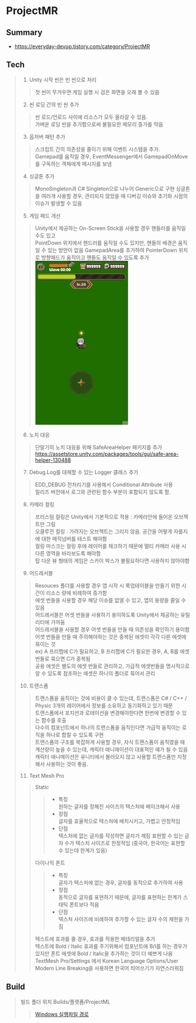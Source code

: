 # ProjectMR
## Summary
- https://everyday-devup.tistory.com/category/ProjectMR

## Tech
> 1. Unity 시작 씬은 빈 씬으로 처리 
>> 첫 씬이 무거우면 게임 실행 시 검은 화면을 오래 볼 수 있음
> 2. 씬 로딩 간의 빈 씬 추가 
>> 씬 로드/언로드 사이에 리소스가 모두 올라갈 수 있음.\
>> 가벼운 로딩 씬을 추가함으로써 불필요한 메모리 증가를 막음
> 3. 옵저버 패턴 추가
>> 스크립트 간의 의존성을 줄이기 위해 이벤트 시스템을 추가.\
>> Gamepad를 움직일 경우, EventMessenger에서 GamepadOnMove 를 구독하는 객체에게 메시지를 보냄
> 4. 싱글톤 추가
>> MonoSingleton과 C# Singleton으로 나누어 Generic으로 구현
>> 싱글톤을 여러개 사용할 경우, 관리되지 않았을 때 디버깅 이슈와 초기화 시점의 이슈가 발생할 수 있음
> 5. 게임 패드 개선
>> Unity에서 제공하는 On-Screen Stick을 사용할 경우 핸들러를 움직일 수도 있고 \
>> PointDown 위치에서 핸드러를 움직일 수도 있지만, 핸들의 배경은 움직일 수 있는 방안이 없음
>> GamepadArea를 추가하여 PointerDown 위치로 방향패드가 움직이고 핸들도 움직일 수 있도록 추가\
![Gamepad](Gif/Day01.Gamepad.gif)
> 6. 노치 대응
>> 단말기의 노치 대응을 위해 SafeAreaHelper 패키지를 추가 
> https://assetstore.unity.com/packages/tools/gui/safe-area-helper-130488
> 7. Debug.Log를 대체할 수 있는 Logger 클래스 추가
>> EDD_DEBUG 전처리기를 사용해서 Conditional Attribute 사용 \
>> 릴리즈 버전에서 로그와 관련된 함수 부분이 포함되지 않도록 함.
> 8. 카메라 컬링
>> 프러스텀 컬링은 Unity에서 기본적으로 적용 : 카메라안에 들어온 오브젝트만 그림 \
>> 오클루전 컬링 : 가려지는 오브젝트는 그리지 않음. 공간을 어떻게 자를지에 대한 매직넘버를 테스트 해야함 \
>> 컬링 마스크는 컬링 후에 레이어를 체크하기 때문에 멀티 카메라 사용 시 다른 영역을 바라보도록 해야함 \
>> 탑 다운 뷰 형태의 게임은 스카이 박스가 불필요하다면 사용하지 않아야함
> 9. 어드레서블
>> Resouces 폴더를 사용할 경우 앱 시작 시 룩업테이블을 만들기 위한 시간이 리소스 량에 비례하여 증가함 \
>> 에셋 번들을 사용할 경우 해당 이슈를 없앨 수 있고, 앱의 용량을 줄일 수 있음 \
>> 어드레서블은 어셋 번들을 사용하기 용이하도록 Unity에서 제공하는 유틸리티에 가까움 \
>> 어드레서블을 사용할 경우 어셋 번들을 만들 때 의존성을 확인하기 용이함 \
>> 어셋 번들을 만들 때 주의해야하는 것은 중복된 에셋이 각각 다른 에셋에 묶이는 것 \
>> ex) A 프리팹에 C가 필요하고, B 프리팹에 C가 필요한 경우, A, B를 에셋 번들로 묶으면 C가 중복됨 \
>> 공용 에셋은 별도의 에셋 번들로 관리하고, 가급적 에셋번들을 명시적으로 알 수 있도록 참조하는 에셋은 하나의 폴더로 묶어서 관리
> 10. 트랜스폼
>> 트랜스폼을 움직이는 것에 비용이 클 수 있는데, 트랜스폼은 C# / C++ / Physic 3개의 레이어에서 정보를 소유하고 동기화하고 있기 때문 \
>> 트랜스폼에서 포지션과 로테이션을 변경해야한다면 한번에 변경할 수 있는 함수를 호출 \
>> 다수의 컴포넌트에서 하나의 트랜스폼을 움직인다면 가급적 움직이는 로직을 하나로 합칠 수 있도록 구현 \
>> 트랜스폼의 구조를 복잡하게 사용할 경우, 자식 트랜스폼이 움직였을 때 계산량이 높을 수 있는데, 캐릭터 애니매이션이 대표적인 예가 될 수 있음\
>> 캐릭터 애니매이션은 유니티에서 불러오지 않고 사용할 트랜스폼만 지정해서 사용하는 것이 좋음.
> 11. Text Mesh Pro
>> Static
>>> * 특징 \
>>> 원하는 글자를 정해진 사이즈의 텍스처에 베이크해서 사용
>>> * 장점 \
>>> 글자를 효율적으로 텍스처에 배치시키고, 가볍고 안정적임
>>> * 단점 \
>>> 텍스처에 없는 글자를 작성하면 글자가 깨짐
>>> 표현할 수 있는 글자 수가 텍스처 사이즈로 한정적임 (중국어, 한국어는 표현할 수 있는데 한계가 있음)
>>>
>> 다이나믹 폰트
>>> * 특징 \
>>> 글자가 텍스처에 없는 경우, 글자를 동적으로 추가하여 사용 
>>> * 장점 \
>>> 동적으로 글자를 표현하기 때문에, 글자를 표현하는 한계가 스태틱 폰트보다 적음 
>>> * 단점 \
>>> 텍스처 사이즈에 비례하여 추가할 수 있는 글자 수의 제한을 가짐 
>>> 
>> 텍스트에 효과를 줄 경우, 효과를 적용한 메테리얼을 추가 \
>> 텍스트에 Bold / Italic 효과를 주기위해서 컴포넌트에 B/I를 하는 경우가 있지만 폰트 에셋에 Bold / Italic을 추가하는 것이 더 예쁘게 나옴 \
>> TextMesh Pro/Settings 에서 Korean Language Options/User Modern Line Breaking을 사용하면 한국어 띄어쓰기가 자연스러워짐



## Build
> 빌드 폴더 위치
> Builds/플랫폼/ProjectML
>> <a href="https://github.com/EverydayDevup/ProjectMR/tree/main/Builds/Windows" download>Windows 실행파일 경로</a>